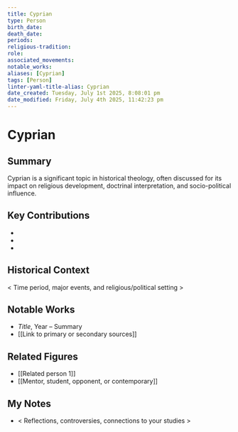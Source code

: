 ```yaml
---
title: Cyprian
type: Person
birth_date: 
death_date: 
periods: 
religious-tradition: 
role: 
associated_movements: 
notable_works: 
aliases: [Cyprian]
tags: [Person]
linter-yaml-title-alias: Cyprian
date_created: Tuesday, July 1st 2025, 8:08:01 pm
date_modified: Friday, July 4th 2025, 11:42:23 pm
---
```


# Cyprian

## Summary
Cyprian is a significant topic in historical theology, often discussed for its impact on religious development, doctrinal interpretation, and socio-political influence.

## Key Contributions
- 
- 
- 

## Historical Context
< Time period, major events, and religious/political setting >

## Notable Works
- *Title*, Year – Summary
- [[Link to primary or secondary sources]]


## Related Figures
- [[Related person 1]]
- [[Mentor, student, opponent, or contemporary]]

## My Notes
- < Reflections, controversies, connections to your studies >
